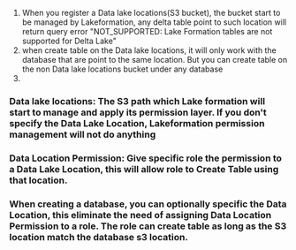 1. When you register a Data lake locations(S3 bucket), the bucket start to be managed by Lakeformation,  any delta table point to such location will return query error "NOT_SUPPORTED: Lake Formation tables are not supported for Delta Lake"
2. when create table on the Data lake locations, it will only work with the database that are point to the same location. But you can create table on the non Data lake locations bucket under any database
3. 


### Data lake locations: The S3 path which Lake formation will start to manage and apply its permission layer. If you don't specify the Data Lake Location, Lakeformation permission management will not do anything

### Data Location Permission: Give specific role the permission to a Data Lake Location, this will allow role to Create Table using that location. 

### When creating a database, you can optionally specific the Data Location, this eliminate the need of assigning Data Location Permission to a role. The role can create table as long as the S3 location match the database s3 location.

